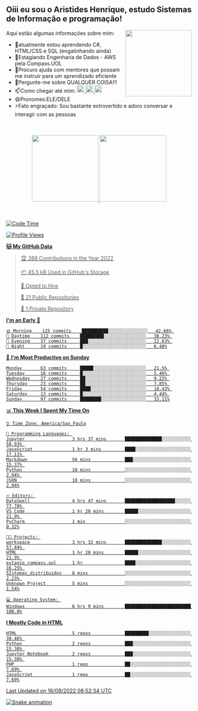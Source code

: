 ## Oiii eu sou o Aristides Henrique, estudo Sistemas de Informação e programação!

<div >
Aqui estão algumas informações sobre mim:<img align="right" height="180em" src="https://user-images.githubusercontent.com/97318481/177042589-45d62122-82a9-4a32-b3a7-87b322825b2f.png">
</div>

- 🌱atualmente estou aprendendo C#, HTML/CSS e SQL (engatinhando ainda)
- 👯Estagiando Engenharia de Dados - AWS pela Compass.UOL
- 🤔Procuro ajuda com mentores que possam me instruir para um aprendizado eficiente
- 💬Pergunte-me sobre QUALQUER COISA!!!
- 📫Como chegar até mim:
  <a href="https://www.instagram.com/aryhenry/" target="_blank">
  <img src="https://img.shields.io/badge/-Instagram-%23E4405F?style=for-the-badge&logo=instagram&logoColor=black" height="20px">
  </a>
  <a href="https://www.linkedin.com/in/aristides-henrique/" target="_blank">
  <img src="https://img.shields.io/badge/-LinkedIn-%230077B5?style=for-the-badge&logo=linkedin&logoColor=black" height="20px">
  </a> 
  <a href="mailto:arihenriqueuna@gmail.com">
  <img src="https://img.shields.io/badge/-Gmail-%23333?style=for-the-badge&logo=gmail&logoColor=white" height="20px">
  </a>
- 😄Pronomes:ELE/DELE
- ⚡Fato engraçado: Sou bastante extrovertido e adoro conversar e interagir com as pessoas
<br/>
<br/>
<div align="center">
  <a href="https://github.com/arihenrique">
  <img height="180em" src="https://github-readme-stats.vercel.app/api?username=arihenrique&show_icons=true&theme=dracula&include_all_commits=true&count_private=true"/>
  <img height="180em" src="https://github-readme-stats.vercel.app/api/top-langs/?username=arihenrique&layout=compact&langs_count=7&theme=dracula"/>
</div><br/><br/>

<!--START_SECTION:waka-->
![Code Time](http://img.shields.io/badge/Code%20Time-97%20hrs%2020%20mins-blue)

![Profile Views](http://img.shields.io/badge/Profile%20Views-44-blue)

**🐱 My GitHub Data** 

> 🏆 388 Contributions in the Year 2022
 > 
> 📦 45.5 kB Used in GitHub's Storage 
 > 
> 💼 Opted to Hire
 > 
> 📜 21 Public Repositories 
 > 
> 🔑 1 Private Repository 
 > 
**I'm an Early 🐤** 

```text
🌞 Morning    125 commits    ██████████░░░░░░░░░░░░░░░   42.66% 
🌇 Daytime    112 commits    █████████░░░░░░░░░░░░░░░░   38.23% 
🌃 Evening    37 commits     ███░░░░░░░░░░░░░░░░░░░░░░   12.63% 
🌙 Night      19 commits     █░░░░░░░░░░░░░░░░░░░░░░░░   6.48%

```
📅 **I'm Most Productive on Sunday** 

```text
Monday       63 commits     █████░░░░░░░░░░░░░░░░░░░░   21.5% 
Tuesday      16 commits     █░░░░░░░░░░░░░░░░░░░░░░░░   5.46% 
Wednesday    27 commits     ██░░░░░░░░░░░░░░░░░░░░░░░   9.22% 
Thursday     23 commits     ██░░░░░░░░░░░░░░░░░░░░░░░   7.85% 
Friday       54 commits     ████░░░░░░░░░░░░░░░░░░░░░   18.43% 
Saturday     13 commits     █░░░░░░░░░░░░░░░░░░░░░░░░   4.44% 
Sunday       97 commits     ████████░░░░░░░░░░░░░░░░░   33.11%

```


📊 **This Week I Spent My Time On** 

```text
⌚︎ Time Zone: America/Sao_Paulo

💬 Programming Languages: 
Jupyter                  3 hrs 37 mins       ██████████████░░░░░░░░░░░   58.93% 
JavaScript               1 hr 3 mins         ████░░░░░░░░░░░░░░░░░░░░░   17.11% 
Markdown                 56 mins             ███░░░░░░░░░░░░░░░░░░░░░░   15.37% 
Python                   10 mins             ░░░░░░░░░░░░░░░░░░░░░░░░░   2.94% 
JSON                     10 mins             ░░░░░░░░░░░░░░░░░░░░░░░░░   2.94%

🔥 Editors: 
DataSpell                4 hrs 47 mins       ███████████████████░░░░░░   77.78% 
VS Code                  1 hr 20 mins        █████░░░░░░░░░░░░░░░░░░░░   21.9% 
PyCharm                  1 min               ░░░░░░░░░░░░░░░░░░░░░░░░░   0.32%

🐱‍💻 Projects: 
workspace                3 hrs 32 mins       ██████████████░░░░░░░░░░░   57.44% 
HTML                     1 hr 20 mins        █████░░░░░░░░░░░░░░░░░░░░   21.9% 
estagio_compass.uol      1 hr                ████░░░░░░░░░░░░░░░░░░░░░   16.25% 
SIstemas_distribuidos    8 mins              ░░░░░░░░░░░░░░░░░░░░░░░░░   2.23% 
Unknown Project          5 mins              ░░░░░░░░░░░░░░░░░░░░░░░░░   1.54%

💻 Operating System: 
Windows                  6 hrs 9 mins        █████████████████████████   100.0%

```

**I Mostly Code in HTML** 

```text
HTML                     5 repos             █████████░░░░░░░░░░░░░░░░   38.46% 
Python                   2 repos             ███░░░░░░░░░░░░░░░░░░░░░░   15.38% 
Jupyter Notebook         2 repos             ███░░░░░░░░░░░░░░░░░░░░░░   15.38% 
PHP                      1 repo              ██░░░░░░░░░░░░░░░░░░░░░░░   7.69% 
JavaScript               1 repo              ██░░░░░░░░░░░░░░░░░░░░░░░   7.69%

```



 Last Updated on 16/09/2022 08:52:34 UTC
<!--END_SECTION:waka-->

![Snake animation](https://github.com/arihenrique/arihenrique/blob/output/github-contribution-grid-snake.svg)
